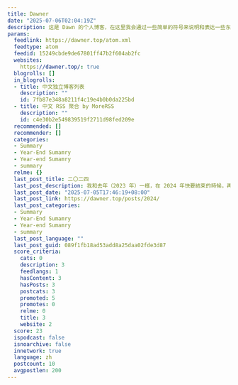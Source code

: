 ```yaml
---
title: Dawner
date: "2025-07-06T02:04:19Z"
description: 这是 Dawn 的个人博客，在这里我会通过一些简单的符号来说明和表达一些东西……
params:
  feedlink: https://dawner.top/atom.xml
  feedtype: atom
  feedid: 15249cbde9de67801ff47b2f604ab2fc
  websites:
    https://dawner.top/: true
  blogrolls: []
  in_blogrolls:
  - title: 中文独立博客列表
    description: ""
    id: 7fb87e348a8211f4c19e4b0b0da225bd
  - title: 中文 RSS 聚合 by MoreRSS
    description: ""
    id: c4e30b2e549839519f2711d98fed209e
  recommended: []
  recommender: []
  categories:
  - Summary
  - Year-End Sumamry
  - Year-end Sumamry
  - summary
  relme: {}
  last_post_title: 二〇二四
  last_post_description: 我和去年（2023 年）一樣，在 2024 年快要結束的時候，再次回到了廈門。 我帶着一個明確的舊
  last_post_date: "2025-07-05T17:46:19+08:00"
  last_post_link: https://dawner.top/posts/2024/
  last_post_categories:
  - Summary
  - Year-End Sumamry
  - Year-end Sumamry
  - summary
  last_post_language: ""
  last_post_guid: 089f1fb18ad53add8a25daa02fde3d87
  score_criteria:
    cats: 0
    description: 3
    feedlangs: 1
    hasContent: 3
    hasPosts: 3
    postcats: 3
    promoted: 5
    promotes: 0
    relme: 0
    title: 3
    website: 2
  score: 23
  ispodcast: false
  isnoarchive: false
  innetwork: true
  language: zh
  postcount: 10
  avgpostlen: 200
---
```

